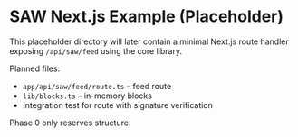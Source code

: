 # SAW Next.js Example (Placeholder)

This placeholder directory will later contain a minimal Next.js route handler exposing `/api/saw/feed` using the core library.

Planned files:
- `app/api/saw/feed/route.ts` – feed route
- `lib/blocks.ts` – in-memory blocks
- Integration test for route with signature verification

Phase 0 only reserves structure.
